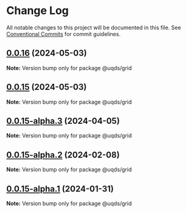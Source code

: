 # Change Log

All notable changes to this project will be documented in this file.
See [Conventional Commits](https://conventionalcommits.org) for commit guidelines.

## [0.0.16](https://github.com/uq-its-ss/design-system/compare/@uqds/grid@0.0.15-alpha.3...@uqds/grid@0.0.16) (2024-05-03)

**Note:** Version bump only for package @uqds/grid

## [0.0.15](https://github.com/uq-its-ss/design-system/compare/@uqds/grid@0.0.15-alpha.3...@uqds/grid@0.0.15) (2024-05-03)

**Note:** Version bump only for package @uqds/grid

## [0.0.15-alpha.3](https://github.com/uq-its-ss/design-system/compare/@uqds/grid@0.0.15-alpha.2...@uqds/grid@0.0.15-alpha.3) (2024-04-05)

**Note:** Version bump only for package @uqds/grid

## [0.0.15-alpha.2](https://github.com/uq-its-ss/design-system/compare/@uqds/grid@0.0.15-alpha.1...@uqds/grid@0.0.15-alpha.2) (2024-02-08)

**Note:** Version bump only for package @uqds/grid

## [0.0.15-alpha.1](https://github.com/uq-its-ss/design-system/compare/@uqds/grid@0.0.15-alpha.0...@uqds/grid@0.0.15-alpha.1) (2024-01-31)

**Note:** Version bump only for package @uqds/grid
